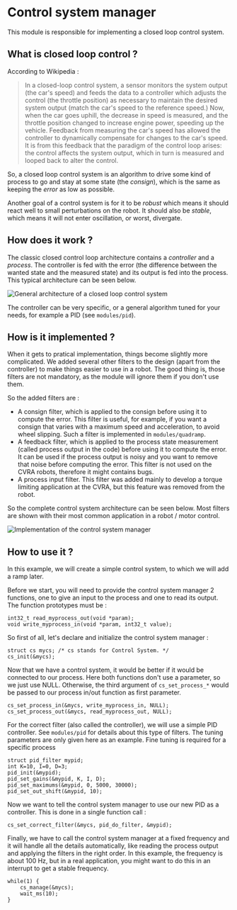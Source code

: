Control system manager
======================
This module is responsible for implementing a closed loop control system.

What is closed loop control ?
-----------------------------

According to Wikipedia :
> In a closed-loop control system, a sensor monitors the system output (the car's
> speed) and feeds the data to a controller which adjusts the control (the
> throttle position) as necessary to maintain the desired system output (match the
> car's speed to the reference speed.) Now, when the car goes uphill, the decrease
> in speed is measured, and the throttle position changed to increase engine
> power, speeding up the vehicle. Feedback from measuring the car's speed has
> allowed the controller to dynamically compensate for changes to the car's speed.
> It is from this feedback that the paradigm of the control loop arises: the
> control affects the system output, which in turn is measured and looped back to
> alter the control.

So, a closed loop control system is an algorithm to drive some kind of process
to go and stay at some state (the *consign*), which is the same as keeping the
*error* as low as possible.

Another goal of a control system is for it to be *robust* which means it should
react well to small perturbations on the robot. It should also be *stable*,
which means it will not enter oscillation, or worst, divergate.


How does it work ?
------------------
The classic closed control loop architecture contains a *controller* and a
*process*. The controller is fed with the error (the difference between the
wanted state and the measured state) and its output is fed into the process.
This typical architecture can be seen below.

![General architecture of a closed loop control system](https://raw.github.com/antoinealb/modules/master/modules/control_system_manager/general_architecture.png)

The controller can be very specific, or a general algorithm tuned for your
needs, for example a PID (see `modules/pid`).

How is it implemented ?
-----------------------
When it gets to pratical implementation, things become slightly more
complicated. We added several other filters to the design (apart from the
controller) to make things easier to use in a robot. The good thing is, those
filters are not mandatory, as the module will ignore them if you don't use them.

So the added filters are :
* A consign filter, which is applied to the consign before using it to compute
  the error. This filter is useful, for example, if you want a consign that
  varies with a maximum speed and acceleration, to avoid wheel slipping. Such
  a filter is implemented in `modules/quadramp`.
* A feedback filter, which is applied to the process state measurement (called
  process output in the code) before using it to compute the error. It can be
  used if the process output is noisy and you want to remove that noise before
  computing the error. This filter is not used on the CVRA robots, therefore it
  might contains bugs.
* A process input filter. This filter was added mainly to develop a torque
  limiting application at the CVRA, but this feature was removed from the robot.

So the complete control system architecture can be seen below. Most filters are
shown with their most common application in a robot / motor control.

![Implementation of the control system manager](https://raw.github.com/antoinealb/modules/master/modules/control_system_manager/implementation.png)

How to use it ?
---------------
In this example, we will create a simple control system, to which we will add
a ramp later.

Before we start, you will need to provide the control system manager 2
functions, one to give an input to the process and one to read its output. The
function prototypes must be :

    int32_t read_myprocess_out(void *param);
    void write_myprocess_in(void *param, int32_t value);


So first of all, let's declare and initialize the control system manager :

    struct cs mycs; /* cs stands for Control System. */
    cs_init(&mycs);

Now that we have a control system, it would be better if it would be connected
to our process. Here both functions don't use a parameter, so we just use NULL.
Otherwise, the third argument of `cs_set_process_*` would be passed to our
process in/out function as first parameter.
    
    cs_set_process_in(&mycs, write_myprocess_in, NULL);
    cs_set_process_out(&mycs, read_myprocess_out, NULL);


For the correct filter (also called the controller), we will use a simple PID
controller. See `modules/pid` for details about this type of filters. The tuning
parameters are only given here as an example. Fine tuning is required for a
specific process

    struct pid_filter mypid;
    int K=10, I=0, D=3;
    pid_init(&mypid);
    pid_set_gains(&mypid, K, I, D);
	pid_set_maximums(&mypid, 0, 5000, 30000); 
	pid_set_out_shift(&mypid, 10);

Now we want to tell the control system manager to use our new PID as a
controller. This is done in a single function call :

    cs_set_correct_filter(&mycs, pid_do_filter, &mypid);

Finally, we have to call the control system manager at a fixed frequency and it
will handle all the details automatically, like reading the process output and
applying the filters in the right order. In this example, the frequency is about
100 Hz, but in a real application, you might want to do this in an interrupt to
get a stable frequency.

    while(1) {
        cs_manage(&mycs);
        wait_ms(10);
    }
    
